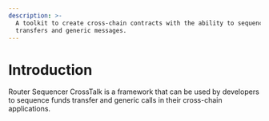 ```yaml
---
description: >-
  A toolkit to create cross-chain contracts with the ability to sequence fund
  transfers and generic messages.
---
```


# Introduction

Router Sequencer CrossTalk is a framework that can be used by developers to sequence funds transfer and generic calls in their cross-chain applications.
